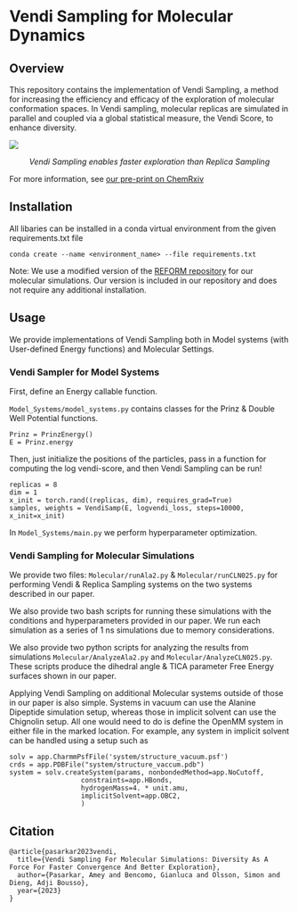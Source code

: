 # Vendi Sampling for Molecular Dynamics

## Overview

This repository contains the implementation of Vendi Sampling, a method for 
increasing the efficiency and efficacy of the exploration of molecular conformation spaces. In Vendi sampling, molecular replicas are simulated in parallel and coupled via a global statistical measure, the Vendi Score, to enhance diversity.

![](PrinzPotential.gif)

<p align="center">
<em>Vendi Sampling enables faster exploration than Replica Sampling</em>
</p>

For more information, see [our pre-print on ChemRxiv](https://chemrxiv.org/engage/chemrxiv/article-details/64a2f0abba3e99daef73a144)

## Installation

All libaries can be installed in a conda virtual environment from the given requirements.txt file

```
conda create --name <environment_name> --file requirements.txt
```

Note: We use a modified version of the [REFORM repository](https://github.com/noegroup/reform/tree/master) for our molecular simulations. Our version is included in our repository and does not require any additional installation. 

## Usage

We provide implementations of Vendi Sampling both in Model systems (with User-defined Energy functions) and Molecular Settings. 

### Vendi Sampler for Model Systems

First, define an Energy callable function.

`Model_Systems/model_systems.py` contains classes for the Prinz & Double Well Potential functions. 

```
Prinz = PrinzEnergy()
E = Prinz.energy
```

Then, just initialize the positions of the particles, pass in a function for computing the log vendi-score, and then Vendi Sampling can be run!

```
replicas = 8
dim = 1
x_init = torch.rand((replicas, dim), requires_grad=True) 
samples, weights = VendiSamp(E, logvendi_loss, steps=10000, x_init=x_init)
```

In `Model_Systems/main.py` we perform hyperparameter optimization. 

### Vendi Sampling for Molecular Simulations

We provide two files: `Molecular/runAla2.py` & `Molecular/runCLN025.py` for performing Vendi & Replica Sampling systems on the two systems described in our paper.

We also provide two bash scripts for running these simulations with the conditions and hyperparameters provided in our paper. We run each simulation as a series of 1 ns simulations due to memory considerations. 

We also provide two python scripts for analyzing the results from simulations `Molecular/AnalyzeAla2.py` and `Molecular/AnalyzeCLN025.py`. These scripts produce the dihedral angle & TICA parameter Free Energy surfaces shown in our paper. 

Applying Vendi Sampling on additional Molecular systems outside of those in our paper is also simple. Systems in vacuum can use the Alanine Dipeptide simulation setup, whereas those in implicit solvent can use the Chignolin setup. All one would need to do is define the OpenMM system in either file in the marked location. For example, any system in implicit solvent can be handled using a setup such as 

```
solv = app.CharmmPsfFile('system/structure_vacuum.psf')
crds = app.PDBFile("system/structure_vaccum.pdb")
system = solv.createSystem(params, nonbondedMethod=app.NoCutoff,
                  constraints=app.HBonds,
                  hydrogenMass=4. * unit.amu,
                  implicitSolvent=app.OBC2,
                  )
```

## Citation 

```
@article{pasarkar2023vendi,
  title={Vendi Sampling For Molecular Simulations: Diversity As A Force For Faster Convergence And Better Exploration},
  author={Pasarkar, Amey and Bencomo, Gianluca and Olsson, Simon and Dieng, Adji Bousso},
  year={2023}
}
```
